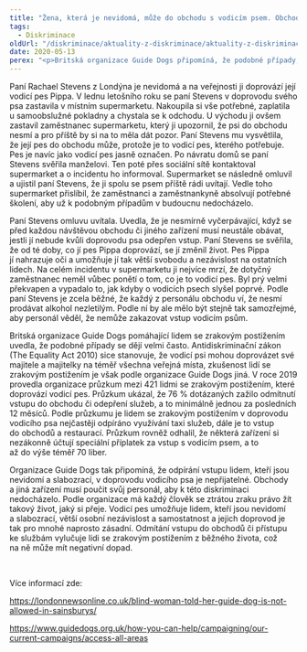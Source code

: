 ```yaml
---
title: "Žena, která je nevidomá, může do obchodu s vodicím psem. Obchod po upozornění uznal svoji chybu"
tags:
  - Diskriminace
oldUrl: "/diskriminace/aktuality-z-diskriminace/aktuality-z-diskriminace-2020/zena-ktera-je-nevidoma-muze-do-obchodu-s-vodicim-psem-obchod-po-upozorneni-uznal-svoji-ch/"
date: 2020-05-13
perex: "<p>Britská organizace Guide Dogs připomíná, že podobné případy, kdy je lidem se zrakovým postižením v doprovodu vodicího psa odepřen vstup do obchodu, jsou stále velmi časté.</p>"
---
```


<!-- imported from the old website -->

<p>Paní Rachael Stevens z Londýna je nevidomá a na veřejnosti ji doprovází její vodicí pes Pippa. V lednu letošního roku se paní Stevens v doprovodu svého psa zastavila v místním supermarketu. Nakoupila si vše potřebné, zaplatila u samoobslužné pokladny a chystala se k odchodu. U východu ji ovšem zastavil zaměstnanec supermarketu, který ji upozornil, že psi do obchodu nesmí a pro příště by si na to měla dát pozor. Paní Stevens mu vysvětlila, že její pes do obchodu může, protože je to vodicí pes, kterého potřebuje. Pes je navíc jako vodicí pes jasně označen. Po návratu domů se paní Stevens svěřila manželovi. Ten poté přes sociální sítě kontaktoval supermarket a o incidentu ho informoval. Supermarket se následně omluvil a ujistil paní Stevens, že ji spolu se psem příště rádi uvítají. Vedle toho supermarket přislíbil, že zaměstnanci a zaměstnankyně absolvují potřebné školení, aby už k podobným případům v budoucnu nedocházelo.</p> <p>Paní Stevens omluvu uvítala. Uvedla, že je nesmírně vyčerpávající, když se před každou návštěvou obchodu či jiného zařízení musí neustále obávat, jestli jí nebude kvůli doprovodu psa odepřen vstup. Paní Stevens se svěřila, že od té doby, co jí pes Pippa doprovází, se jí změnil život. Pes Pippa jí nahrazuje oči a umožňuje jí tak větší svobodu a nezávislost na ostatních lidech. Na celém incidentu v supermarketu ji nejvíce mrzí, že dotyčný zaměstnanec neměl vůbec ponětí o tom, co je to vodicí pes. Byl prý velmi překvapen a vypadalo to, jak kdyby o vodicích psech slyšel poprvé. Podle paní Stevens je zcela běžné, že každý z personálu obchodu ví, že nesmí prodávat alkohol nezletilým. Podle ní by ale mělo být stejně tak samozřejmé, aby personál věděl, že nemůže zakazovat vstup vodicím psům. </p> <p>Britská organizace Guide Dogs pomáhající lidem se zrakovým postižením uvedla, že podobné případy se dějí velmi často. Antidiskriminační zákon (The Equality Act 2010) sice stanovuje, že vodicí psi mohou doprovázet své majitele a majitelky na téměř všechna veřejná místa, zkušenost lidí se zrakovým postižením je však podle organizace Guide Dogs jiná. V roce 2019 provedla organizace průzkum mezi 421 lidmi se zrakovým postižením, které doprovází vodicí pes. Průzkum ukázal, že 76 % dotázaných zažilo odmítnutí vstupu do obchodu či odepření služeb, a to minimálně jednou za posledních 12 měsíců. Podle průzkumu je lidem se zrakovým postižením v doprovodu vodicího psa nejčastěji odpíráno využívání taxi služeb, dále je to vstup do obchodů a restaurací. Průzkum rovněž odhalil, že některá zařízení si nezákonně účtují speciální příplatek za vstup s vodicím psem, a to až do výše téměř 70 liber.</p> <p>Organizace Guide Dogs tak připomíná, že odpírání vstupu lidem, kteří jsou nevidomí a slabozrací, v doprovodu vodicího psa je nepřijatelné. Obchody a jiná zařízení musí poučit svůj personál, aby k této diskriminaci nedocházelo. Podle organizace má každý člověk se ztrátou zraku právo žít takový život, jaký si přeje. Vodicí pes umožňuje lidem, kteří jsou nevidomí a slabozrací, větší osobní nezávislost a samostatnost a jejich doprovod je tak pro mnohé naprosto zásadní. Odmítání vstupu do obchodů či přístupu ke službám vylučuje lidi se zrakovým postižením z běžného života, což na ně může mít negativní dopad. </p> <p> </p> <p>Více informací zde:</p> <p><a href="https://londonnewsonline.co.uk/blind-woman-told-her-guide-dog-is-not-allowed-in-sainsburys/" target="_blank">https://londonnewsonline.co.uk/blind-woman-told-her-guide-dog-is-not-allowed-in-sainsburys/</a></p> <a href="https://www.guidedogs.org.uk/how-you-can-help/campaigning/our-current-campaigns/access-all-areas" target="_blank">https://www.guidedogs.org.uk/how-you-can-help/campaigning/our-current-campaigns/access-all-areas</a>
